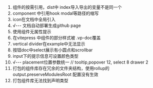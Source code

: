 1. 组件的按需引用，dist中 index导入导出的变量不是同一个
2. component 中引用hook modal等路径的缩写
3. icon在文档中全局引入
4. √---   文档自动部署生成github page
5. 使用组件无属性提示
6. 在vitepress 中组件的部分样式被 .vp-doc覆盖
7. vertical divider在example中无法显示
8. 按钮doc中select展示有小圆点和scrollbar
9. input下的提示信息可设置颜色类型
10. √--- placement位置参数统一  // tooltip,popover 12, select 8 drawer 2
11. 打包的组件库存在冗余的文件夹结构，使用rollup的output.preserveModulesRoot 配置没有生效
12. 打包组件库无法找到声明类型

